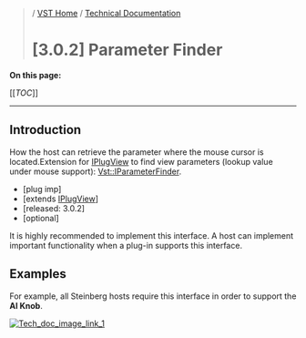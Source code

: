 >/ [VST Home](../../../) / [Technical Documentation](../../Index.md)
>
># \[3.0.2\] Parameter Finder

**On this page:**

[[_TOC_]]

---

## Introduction

How the host can retrieve the parameter where the mouse cursor is located.Extension for [IPlugView](https://steinbergmedia.github.io/vst3_doc/base/classSteinberg_1_1IPlugView.html) to find view parameters (lookup value under mouse support): [Vst::IParameterFinder](https://steinbergmedia.github.io/vst3_doc/vstinterfaces/classSteinberg_1_1Vst_1_1IParameterFinder.html).

- \[plug imp\]
- [extends [IPlugView](https://steinbergmedia.github.io/vst3_doc/base/classSteinberg_1_1IPlugView.html)]
- \[released: 3.0.2\]
- \[optional\]

It is highly recommended to implement this interface. A host can implement important functionality when a plug-in supports this interface.

## Examples

For example, all Steinberg hosts require this interface in order to support the **AI Knob**.

[![Tech_doc_image_link_1](../../../../resources/tech_doc_30.jpg)](https://www.steinberg.net/de/cc121/)
